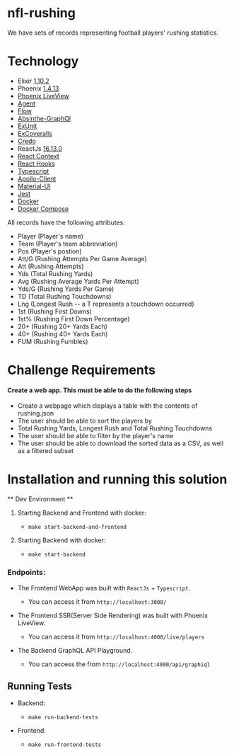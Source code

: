 # nfl-rushing
We have sets of records representing football players' rushing statistics. 

# Technology 
  - Elixir [1.10.2](https://hexdocs.pm/elixir)
  - Phoenix [1.4.13](https://hexdocs.pm/phoenix/overview.html)
  - [Phoenix LiveView](https://hexdocs.pm/phoenix_live_view/Phoenix.LiveView.html)
  - [Agent](https://hexdocs.pm/elixir/Agent.html)
  - [Flow](https://hexdocs.pm/flow/Flow.html)
  - [Absinthe-GraphQl](http://absinthe-graphql.org/)
  - [ExUnit](https://hexdocs.pm/ex_unit/ExUnit.html)
  - [ExCoveralls](https://hexdocs.pm/excoveralls/api-reference.html)
  - [Credo](https://hexdocs.pm/credo/Credo.html)
  - ReactJs [16.13.0](https://reactjs.org/)
  - [React Context](https://reactjs.org/docs/context.html)
  - [React Hooks](https://reactjs.org/docs/hooks-intro.html)
  - [Typescript](https://www.typescriptlang.org/)
  - [Apollo-Client](https://www.apollographql.com/docs/react/)
  - [Material-UI](https://material-ui.com/)
  - [Jest](https://jestjs.io/)
  - [Docker](https://www.docker.com/)
  - [Docker Compose](https://docs.docker.com/compose/)

All records have the following attributes:

* Player (Player's name)
* Team (Player's team abbreviation)
* Pos (Player's postion)
* Att/G (Rushing Attempts Per Game Average)
* Att (Rushing Attempts)
* Yds (Total Rushing Yards)
* Avg (Rushing Average Yards Per Attempt)
* Yds/G (Rushing Yards Per Game)
* TD (Total Rushing Touchdowns)
* Lng (Longest Rush -- a T represents a touchdown occurred)
* 1st (Rushing First Downs)
* 1st% (Rushing First Down Percentage)
* 20+ (Rushing 20+ Yards Each)
* 40+ (Rushing 40+ Yards Each)
* FUM (Rushing Fumbles)

# Challenge Requirements

#### Create a web app. This must be able to do the following steps

* Create a webpage which displays a table with the contents of rushing.json
* The user should be able to sort the players by 
* Total Rushing Yards, Longest Rush and Total Rushing Touchdowns
* The user should be able to filter by the player's name
* The user should be able to download the sorted data as a CSV, as well as a filtered subset

# Installation and running this solution

** Dev Environment **
1) Starting Backend and Frontend with docker:
   - `make start-backend-and-frontend`

2) Starting Backend with docker:
   - `make start-backend`

### Endpoints:

- The Frontend WebApp was built with `ReactJs` + `Typescript`.
  - You can access it from `http://localhost:3000/`


- The Frontend SSR(Server Side Rendering) was built with Phoenix LiveView.
  - You can access it from `http://localhost:4000/live/players`

- The Backend GraphQL API Playground.
  - You can access the from `http://localhost:4000/api/graphiql`

## Running Tests

- Backend:
  - `make run-backend-tests`
  
- Frontend:
  - `make run-frontend-tests`